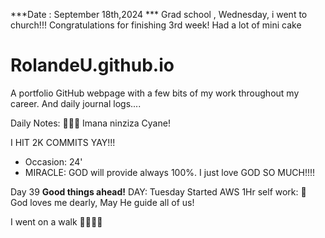***Date : September 18th,2024 *** Grad school , Wednesday, i went to church!!! Congratulations for finishing 3rd week! Had a lot of mini cake 
# RolandeU.github.io

A portfolio GitHub webpage with a few bits of my work throughout my career. And daily journal logs....

Daily Notes:
💚🙏🏾 Imana ninziza Cyane! 

I HIT 2K COMMITS YAY!!!

- Occasion: 24'
- MIRACLE: GOD will provide always 100%. I just love GOD SO MUCH!!!!

Day 39 **Good things ahead!** 
DAY: Tuesday
Started AWS
1Hr self work: 💚
God loves me dearly, May He guide all of  us!

I went on a walk 💚💚💚💚
  
